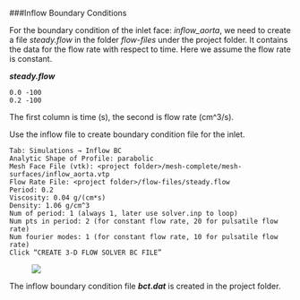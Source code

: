 ###Inflow Boundary Conditions

For the boundary condition of the inlet face: *inflow_aorta*, we need to create a file *steady.flow* in the folder *flow-files* under the project folder. It contains the data for the flow rate with respect to time. Here we assume the flow rate is constant. 

***steady.flow***

	0.0 -100
	0.2 -100

The first column is time (s), the second is flow rate (cm^3/s).

Use the inflow file to create boundary condition file for the inlet.

	Tab: Simulations → Inflow BC
	Analytic Shape of Profile: parabolic
	Mesh Face File (vtk): <project folder>/mesh-complete/mesh-surfaces/inflow_aorta.vtp
	Flow Rate File: <project folder>/flow-files/steady.flow
	Period: 0.2 
	Viscosity: 0.04 g/(cm*s)
	Density: 1.06 g/cm^3
	Num of period: 1 (always 1, later use solver.inp to loop)
	Num pts in period: 2 (for constant flow rate, 20 for pulsatile flow rate)
	Num fourier modes: 1 (for constant flow rate, 10 for pulsatile flow rate)
	Click “CREATE 3-D FLOW SOLVER BC FILE” 

<figure>
  <img class="svImg svImgLg"  src="documentation/userguide/imgs/simulation/inflowbc.jpg"> 
  <figcaption class="svCaption" ></figcaption>
</figure>

The inflow boundary condition file ***bct.dat*** is created in the project folder. 